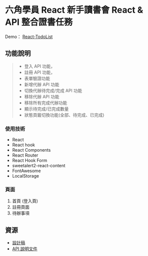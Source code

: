# **六角學員 React 新手讀書會 React & API 整合證書任務**

Demo： [React-TodoList](https://cofcat456.github.io/react-todoList/)

## **功能說明**
> * 登入 API 功能，
> * 註冊 API 功能，
> * 表單驗證功能
> * 新增代辦 API 功能
> * 切換代辦待完成/完成 API 功能
> * 移除代辦 API 功能
> * 移除所有完成代辦功能
> * 顯示待完成/已完成數量
> * 狀態頁籤切換功能(全部、待完成、已完成)

### **使用技術**
* React
* React hook
* React Components
* React Router
* React Hook Form
* sweetalert2-react-content
* FontAwesome
* LocalStorage


### **頁面**
1. 首頁 (登入頁)
2. 註冊頁面 
3. 待辦事項

## **資源**
* [設計稿](https://www.figma.com/file/pFivfS3rDX3N3u3dN9aIlx/TodoList?node-id=0%3A1)
* [API 說明文件](https://todoo.5xcamp.us/api-docs/index.html)